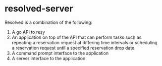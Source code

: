 # resolved-server
Resolved is a combination of the following:
1. A go API to resy
2. An application on top of the API that can perform tasks such as repeating a reservation request at differing time intervals or scheduling a reservation request until a specified reservation drop date
3. A command prompt interface to the application
4. A server interface to the application
